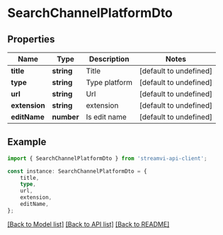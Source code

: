 # SearchChannelPlatformDto


## Properties

Name | Type | Description | Notes
------------ | ------------- | ------------- | -------------
**title** | **string** | Title | [default to undefined]
**type** | **string** | Type platform | [default to undefined]
**url** | **string** | Url | [default to undefined]
**extension** | **string** | extension | [default to undefined]
**editName** | **number** | Is edit name | [default to undefined]

## Example

```typescript
import { SearchChannelPlatformDto } from 'streamvi-api-client';

const instance: SearchChannelPlatformDto = {
    title,
    type,
    url,
    extension,
    editName,
};
```

[[Back to Model list]](../README.md#documentation-for-models) [[Back to API list]](../README.md#documentation-for-api-endpoints) [[Back to README]](../README.md)
